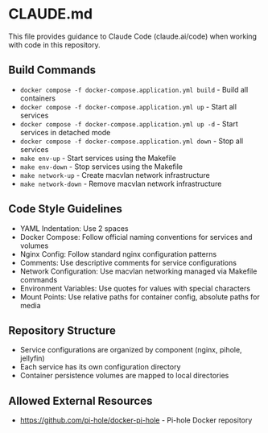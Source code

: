 # CLAUDE.md

This file provides guidance to Claude Code (claude.ai/code) when working with code in this repository.

## Build Commands
- `docker compose -f docker-compose.application.yml build` - Build all containers
- `docker compose -f docker-compose.application.yml up` - Start all services
- `docker compose -f docker-compose.application.yml up -d` - Start services in detached mode
- `docker compose -f docker-compose.application.yml down` - Stop all services
- `make env-up` - Start services using the Makefile
- `make env-down` - Stop services using the Makefile
- `make network-up` - Create macvlan network infrastructure
- `make network-down` - Remove macvlan network infrastructure

## Code Style Guidelines
- YAML Indentation: Use 2 spaces
- Docker Compose: Follow official naming conventions for services and volumes
- Nginx Config: Follow standard nginx configuration patterns
- Comments: Use descriptive comments for service configurations
- Network Configuration: Use macvlan networking managed via Makefile commands
- Environment Variables: Use quotes for values with special characters
- Mount Points: Use relative paths for container config, absolute paths for media

## Repository Structure
- Service configurations are organized by component (nginx, pihole, jellyfin)
- Each service has its own configuration directory
- Container persistence volumes are mapped to local directories

## Allowed External Resources
- https://github.com/pi-hole/docker-pi-hole - Pi-hole Docker repository